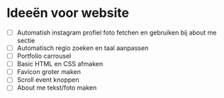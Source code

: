 # Ideeën voor website
- [ ] Automatish instagram profiel foto fetchen en gebruiken bij about me sectie
- [ ] Automatisch regio zoeken en taal aanpassen
- [ ] Portfolio carrousel
- [ ] Basic HTML en CSS afmaken
- [ ] Favicon groter maken
- [ ] Scroll event knoppen
- [ ] About me tekst/foto maken
